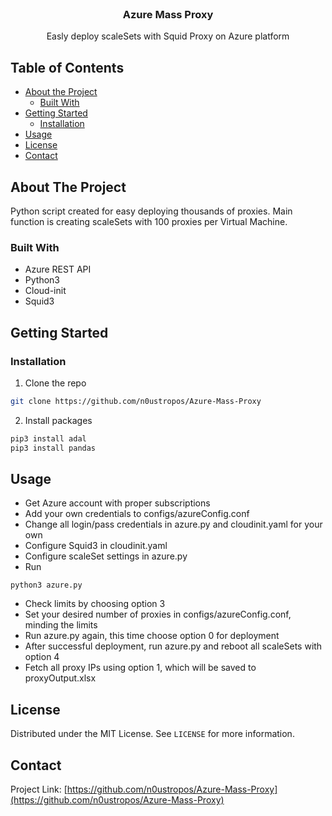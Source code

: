 <!--
*** Thanks for checking out this README Template. If you have a suggestion that would
*** make this better, please fork the repo and create a pull request or simply open
*** an issue with the tag "enhancement".
*** Thanks again! Now go create something AMAZING! :D
***
***
***
*** To avoid retyping too much info. Do a search and replace for the following:
*** github_username, repo, twitter_handle, email
-->





<!-- PROJECT SHIELDS -->
<!--
*** I'm using markdown "reference style" links for readability.
*** Reference links are enclosed in brackets [ ] instead of parentheses ( ).
*** See the bottom of this document for the declaration of the reference variables
*** for contributors-url, forks-url, etc. This is an optional, concise syntax you may use.
*** https://www.markdownguide.org/basic-syntax/#reference-style-links
-->


<!-- PROJECT LOGO -->
<br />
<p align="center">

  <h3 align="center">Azure Mass Proxy</h3>

  <p align="center">
    Easly deploy scaleSets with Squid Proxy on Azure platform
  </p>
</p>



<!-- TABLE OF CONTENTS -->
## Table of Contents

* [About the Project](#about-the-project)
  * [Built With](#built-with)
* [Getting Started](#getting-started)
  * [Installation](#installation)
* [Usage](#usage)
* [License](#license)
* [Contact](#contact)



<!-- ABOUT THE PROJECT -->
## About The Project

Python script created for easy deploying thousands of proxies.
Main function is creating scaleSets with 100 proxies per Virtual Machine. 


### Built With

* Azure REST API
* Python3
* Cloud-init
* Squid3



<!-- GETTING STARTED -->
## Getting Started



### Installation
 
1. Clone the repo
```sh
git clone https://github.com/n0ustropos/Azure-Mass-Proxy
```
2. Install packages
```sh
pip3 install adal
pip3 install pandas
```



<!-- USAGE EXAMPLES -->
## Usage

* Get Azure account with proper subscriptions
* Add your own credentials to configs/azureConfig.conf
* Change all login/pass credentials in azure.py and cloudinit.yaml for your own
* Configure Squid3 in cloudinit.yaml
* Configure scaleSet settings in azure.py
* Run 
```
python3 azure.py
```
* Check limits by choosing option 3
* Set your desired number of proxies in configs/azureConfig.conf, minding the limits
* Run azure.py again, this time choose option 0 for deployment
* After successful deployment, run azure.py and reboot all scaleSets with option 4
* Fetch all proxy IPs using option 1, which will be saved to proxyOutput.xlsx




<!-- LICENSE -->
## License

Distributed under the MIT License. See `LICENSE` for more information.



<!-- CONTACT -->
## Contact

Project Link: [https://github.com/n0ustropos/Azure-Mass-Proxy](https://github.com/n0ustropos/Azure-Mass-Proxy)





<!-- MARKDOWN LINKS & IMAGES -->
<!-- https://www.markdownguide.org/basic-syntax/#reference-style-links -->
[contributors-shield]: https://img.shields.io/github/contributors/othneildrew/Best-README-Template.svg?style=flat-square
[contributors-url]: https://github.com/othneildrew/Best-README-Template/graphs/contributors
[forks-shield]: https://img.shields.io/github/forks/othneildrew/Best-README-Template.svg?style=flat-square
[forks-url]: https://github.com/othneildrew/Best-README-Template/network/members
[stars-shield]: https://img.shields.io/github/stars/othneildrew/Best-README-Template.svg?style=flat-square
[stars-url]: https://github.com/othneildrew/Best-README-Template/stargazers
[issues-shield]: https://img.shields.io/github/issues/othneildrew/Best-README-Template.svg?style=flat-square
[issues-url]: https://github.com/othneildrew/Best-README-Template/issues
[license-shield]: https://img.shields.io/github/license/othneildrew/Best-README-Template.svg?style=flat-square
[license-url]: https://github.com/othneildrew/Best-README-Template/blob/master/LICENSE.txt
[linkedin-shield]: https://img.shields.io/badge/-LinkedIn-black.svg?style=flat-square&logo=linkedin&colorB=555
[linkedin-url]: https://linkedin.com/in/othneildrew
[product-screenshot]: images/screenshot.png
